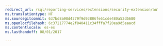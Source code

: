 ```yaml
---
redirect_url: /sql/reporting-services/extensions/security-extension/authentication-in-reporting-services
ms.translationtype: HT
ms.sourcegitcommit: 637bd8a98d4279f9d93806fe61cde480a52d5680
ms.openlocfilehash: 6c37217774e2f840411c34fffa7f20ea9d5eaacd
ms.contentlocale: es-es
ms.lasthandoff: 08/01/2017

---
```


